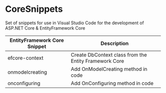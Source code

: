 # CoreSnippets

Set of snippets for use in Visual Studio Code for the development of ASP.NET Core & EntityFramework Core
 
|EntityFramework Core Snippet|Description|
|--- | --- |
|efcore-context| Create DbContext class from the Entity Framework Core
|onmodelcreating| Add OnModelCreating method in code
|onconfiguring| Add OnConfiguring method in code

 